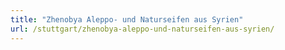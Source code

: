 ```yaml
---
title: "Zhenobya Aleppo- und Naturseifen aus Syrien"
url: /stuttgart/zhenobya-aleppo-und-naturseifen-aus-syrien/
---
```

